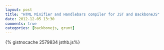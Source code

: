 ```yaml
---
layout: post
title: "HTML Minifier and Handlebars compiler for JST and BackboneJS"
date: 2012-12-05 13:30
comments: true
categories: [backbonejs, grunt]
---
```


{% gistnocache 2579834 jsthb.js%}

